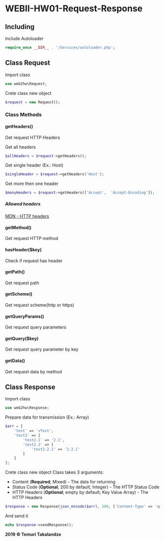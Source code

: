 # WEBII-HW01-Request-Response

## Including

Include Autoloader
```php
require_once __DIR__ . '/Services/autoloader.php';
```
## Class Request
Import class
```php
use web2hw\Request;
```
Crete class new object
```php
$request = new Request();
```

### Class Methods
#### getHeaders()
Get request HTTP Headers

Get all headers
```php
$allHeaders = $request->getHeaders();
```
Get single header (Ex.: Host)
```php
$singleHeader = $request->getHeaders('Host');
```
Get more then one header
```php
$manyHeaders = $request->getHeaders(['Accept',  'Accept-Encoding']);
```

##### Allowed headers
[MDN -  HTTP headers](https://developer.mozilla.org/en-US/docs/Web/HTTP/Headers "MDN -  HTTP headers")

#### getMethod()
Get request HTTP method

#### hasHeader($key)
Check if request has header

#### getPath()
Get request path

#### getScheme()
Get request scheme(http or https)

#### getQueryParams()
Get request query parameters

#### getQuery($key)
Get request query parameter by key

#### getData()
Get request data by method

## Class Response
Import class
```php
use web2hw\Response;
```

Prepare data for transmission (Ex.: Array)
```php
$arr = [
    'test' => 'vTest',
    'test2' => [
        'test2.1' => '2.1',
        'test2.2' => [
            'test2.2.1' => '2.2.1'
        ]
    ]
];
```

Crete class new object
Class takes 3 arguments:
- Content (**Required**; Mixed) - The data for returning
- Status Code (**Optional**; 200 by default; Integer) - The HTTP Status Code
- HTTP Headers (**Optional**; empty by default; Key Value Array) - The HTTP Headers


```php
$response = new Response(json_encode($arr), 200, ['Content-Type' => 'application/json']);
```

And send it
```php
echo $response->sendResponse();
```

**2019 &copy; Temuri Takalandze**
